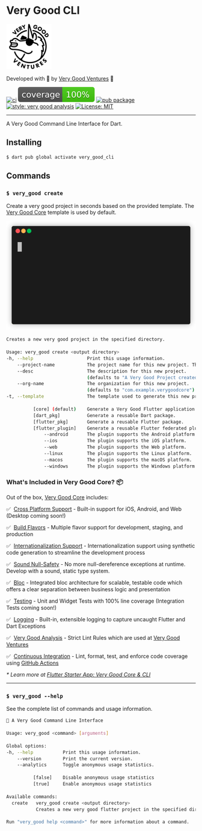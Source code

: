 # Very Good CLI

[![Very Good Ventures][logo]][very_good_ventures_link]

Developed with 💙 by [Very Good Ventures][very_good_ventures_link] 🦄

[![ci][ci_badge]][ci_link]
[![coverage][coverage_badge]][ci_link]
[![pub package][pub_badge]][pub_link]
[![style: very good analysis][very_good_analysis_badge]][very_good_analysis_link]
[![License: MIT][license_badge]][license_link]

---

A Very Good Command Line Interface for Dart.

## Installing

```sh
$ dart pub global activate very_good_cli
```

## Commands

### `$ very_good create`

Create a very good project in seconds based on the provided template. The [Very Good Core][very_good_core_link] template is used by default.

![Very Good Create][very_good_create]

```sh
Creates a new very good project in the specified directory.

Usage: very_good create <output directory>
-h, --help                    Print this usage information.
    --project-name            The project name for this new project. This must be a valid dart package name.
    --desc                    The description for this new project.
                              (defaults to "A Very Good Project created by Very Good CLI.")
    --org-name                The organization for this new project.
                              (defaults to "com.example.verygoodcore")
-t, --template                The template used to generate this new project.

          [core] (default)    Generate a Very Good Flutter application.
          [dart_pkg]          Generate a reusable Dart package.
          [flutter_pkg]       Generate a reusable Flutter package.
          [flutter_plugin]    Generate a reusable Flutter federated plugin.
              --android       The plugin supports the Android platform.
              --ios           The plugin supports the iOS platform.
              --web           The plugin supports the Web platform.
              --linux         The plugin supports the Linux platform.
              --macos         The plugin supports the macOS platform.
              --windows       The plugin supports the Windows platform.
```

### What's Included in Very Good Core? 📦

Out of the box, [Very Good Core][very_good_core_link] includes:

✅&nbsp; [Cross Platform Support][flutter_cross_platform_link] - Built-in support for iOS, Android, and Web (Desktop coming soon!)

✅&nbsp; [Build Flavors][flutter_flavors_link] - Multiple flavor support for development, staging, and production

✅&nbsp; [Internationalization Support][internationalization_link] - Internationalization support using synthetic code generation to streamline the development process

✅&nbsp; [Sound Null-Safety][null_safety_link] - No more null-dereference exceptions at runtime. Develop with a sound, static type system.

✅&nbsp; [Bloc][bloc_link] - Integrated bloc architecture for scalable, testable code which offers a clear separation between business logic and presentation

✅&nbsp; [Testing][testing_link] - Unit and Widget Tests with 100% line coverage (Integration Tests coming soon!)

✅&nbsp; [Logging][logging_link] - Built-in, extensible logging to capture uncaught Flutter and Dart Exceptions

✅&nbsp; [Very Good Analysis][very_good_analysis_link] - Strict Lint Rules which are used at [Very Good Ventures][very_good_ventures_link]

✅&nbsp; [Continuous Integration][github_actions_link] - Lint, format, test, and enforce code coverage using [GitHub Actions][github_actions_link]

_\* Learn more at [Flutter Starter App: Very Good Core & CLI][very_good_cli_blog_link]_

---

### `$ very_good --help`

See the complete list of commands and usage information.

```sh
🦄 A Very Good Command Line Interface

Usage: very_good <command> [arguments]

Global options:
-h, --help           Print this usage information.
    --version        Print the current version.
    --analytics      Toggle anonymous usage statistics.

          [false]    Disable anonymous usage statistics
          [true]     Enable anonymous usage statistics

Available commands:
  create   very_good create <output directory>
           Creates a new very good flutter project in the specified directory.

Run "very_good help <command>" for more information about a command.
```

[bloc_link]: https://bloclibrary.dev
[ci_badge]: https://github.com/VeryGoodOpenSource/very_good_cli/workflows/very_good_cli/badge.svg
[ci_link]: https://github.com/VeryGoodOpenSource/very_good_cli/actions
[coverage_badge]: https://raw.githubusercontent.com/VeryGoodOpenSource/very_good_cli/main/coverage_badge.svg
[flutter_cross_platform_link]: https://flutter.dev/docs/development/tools/sdk/release-notes/supported-platforms
[flutter_flavors_link]: https://flutter.dev/docs/deployment/flavors
[github_actions_link]: https://github.com/features/actions
[internationalization_link]: https://flutter.dev/docs/development/accessibility-and-localization/internationalization
[license_badge]: https://img.shields.io/badge/license-MIT-blue.svg
[license_link]: https://opensource.org/licenses/MIT
[logging_link]: https://api.flutter.dev/flutter/dart-developer/log.html
[logo]: https://raw.githubusercontent.com/VeryGoodOpenSource/very_good_cli/main/doc/assets/vgv_logo.png
[null_safety_link]: https://flutter.dev/docs/null-safety
[pub_badge]: https://img.shields.io/pub/v/very_good_cli.svg
[pub_link]: https://pub.dartlang.org/packages/very_good_cli
[testing_link]: https://flutter.dev/docs/testing
[very_good_analysis_badge]: https://img.shields.io/badge/style-very_good_analysis-B22C89.svg
[very_good_analysis_link]: https://pub.dev/packages/very_good_analysis
[very_good_cli_blog_link]: https://verygood.ventures/blog/flutter-starter-app-very-good-core-cli?utm_source=github&utm_medium=banner&utm_campaign=CLIblog
[very_good_core_link]: doc/very_good_core.md
[very_good_create]: https://raw.githubusercontent.com/VeryGoodOpenSource/very_good_cli/main/doc/assets/very_good_create.gif
[very_good_ventures_link]: https://verygood.ventures/?utm_source=github&utm_medium=banner&utm_campaign=CLI
